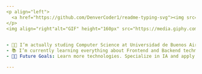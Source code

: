 ```yaml
---
<p align="left">
  <a href="https://github.com/DenverCoder1/readme-typing-svg"><img src="https://readme-typing-svg.herokuapp.com?font=Time+New+Roman&color=228B22%&size=25&center=true&vCenter=true&width=600&height=100&lines=Computer+Science+Student;Web+Developer;Learning+New+Technologies"></a>
</p>
<img align="right"alt="GIF" height="160px" src="https://media.giphy.com/media/du3J3cXyzhj75IOgvA/giphy.gif" />
  

- 👨‍💻 I’m actually studing Computer Science at Universidad de Buenos Aires.
- 📚 I’m currently learning everything about Frontend and Backend technologies.
- 💪🏼 Future Goals: Learn more technologies. Specialize in IA and apply it for a big change.

---
```

